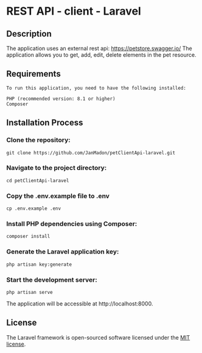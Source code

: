 
# REST API - client - Laravel 

## Description
The application uses an external rest api: https://petstore.swagger.io/
The application allows you to get, add, edit, delete elements in the pet resource.

## Requirements
    To run this application, you need to have the following installed:

    PHP (recommended version: 8.1 or higher)
    Composer

## Installation Process

### Clone the repository:

    git clone https://github.com/JanMadon/petClientApi-laravel.git

### Navigate to the project directory:
    cd petClientApi-laravel

### Copy the .env.example file to .env 
    cp .env.example .env

### Install PHP dependencies using Composer:
    composer install

### Generate the Laravel application key:
    php artisan key:generate

### Start the development server:
    php artisan serve

The application will be accessible at http://localhost:8000.


## License

The Laravel framework is open-sourced software licensed under the [MIT license](https://opensource.org/licenses/MIT).
